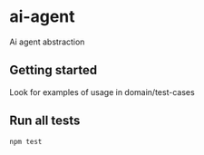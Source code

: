 # ai-agent
Ai agent abstraction

## Getting started
Look for examples of usage in domain/test-cases

## Run all tests

    npm test